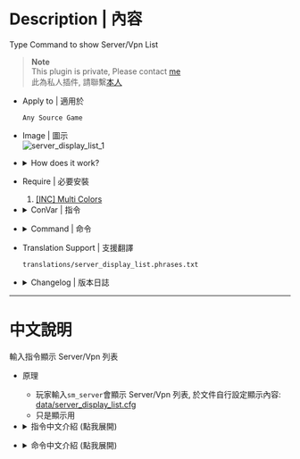 # Description | 內容
Type Command to show Server/Vpn List

> __Note__ <br/>
This plugin is private, Please contact [me](https://github.com/fbef0102/Game-Private_Plugin#私人插件列表-private-plugins-list)<br/>
此為私人插件, 請聯繫[本人](https://github.com/fbef0102/Game-Private_Plugin#私人插件列表-private-plugins-list)

* Apply to | 適用於
	```
	Any Source Game
	```

* Image | 圖示
	<br/>![server_display_list_1](image/server_display_list_1.jpg)

* <details><summary>How does it work?</summary>

	* Display vpn/server list when type ```!server```, can customize message in file: [data/server_display_list.cfg](data/server_display_list.cfg)
	* Just display message only.
</details>

* Require | 必要安裝
	1. [[INC] Multi Colors](https://github.com/fbef0102/L4D1_2-Plugins/releases/tag/Multi-Colors)

* <details><summary>ConVar | 指令</summary>

	* cfg/sourcemod/server_display_list.cfg
		```php
		// 0=Plugin off, 1=Plugin on.
		server_display_list_allow "1"
		```
</details>

* <details><summary>Command | 命令</summary>

	* **Show Server/Vpn List.**
		```php
		sm_vpn
		sm_server
		```

	* **Reloads the data config.** (Admin Required: ADMFLAG_ROOT)
		```php
		sm_vpn_reload
		sm_server_reload
		```
</details>

* Translation Support | 支援翻譯
	```
	translations/server_display_list.phrases.txt
	```

* <details><summary>Changelog | 版本日誌</summary>

	* v1.1 (2024-9-3)
		* Add translation file

	* v1.0
	    * Initial Release
</details>

- - - -
# 中文說明
輸入指令顯示 Server/Vpn 列表

* 原理
	* 玩家輸入```sm_server```會顯示 Server/Vpn 列表, 於文件自行設定顯示內容: [data/server_display_list.cfg](data/server_display_list.cfg)
	* 只是顯示用

* <details><summary>指令中文介紹 (點我展開)</summary>

	* cfg/sourcemod/server_display_list.cfg
		```php
		// 0=關閉插件, 1=啟動插件
		server_display_list_allow "1"
		```
</details>

* <details><summary>命令中文介紹 (點我展開)</summary>

	* **顯示 Server/Vpn 列表**
		```php
		sm_vpn
		sm_server
		```

	* **重新加載文件. (權限: ADMFLAG_ROOT)**
		```php
		sm_vpn_reload
		sm_server_reload
		```
</details>